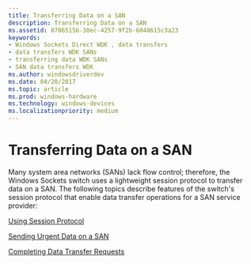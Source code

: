 ```yaml
---
title: Transferring Data on a SAN
description: Transferring Data on a SAN
ms.assetid: 0706515b-30ec-4257-9f2b-6048615c3a23
keywords:
- Windows Sockets Direct WDK , data transfers
- data transfers WDK SANs
- transferring data WDK SANs
- SAN data transfers WDK
ms.author: windowsdriverdev
ms.date: 04/20/2017
ms.topic: article
ms.prod: windows-hardware
ms.technology: windows-devices
ms.localizationpriority: medium
---
```


# Transferring Data on a SAN





Many system area networks (SANs) lack flow control; therefore, the Windows Sockets switch uses a lightweight session protocol to transfer data on a SAN. The following topics describe features of the switch's session protocol that enable data transfer operations for a SAN service provider:

[Using Session Protocol](using-session-protocol.md)

[Sending Urgent Data on a SAN](sending-urgent-data-on-a-san.md)

[Completing Data Transfer Requests](completing-data-transfer-requests.md)

 

 





